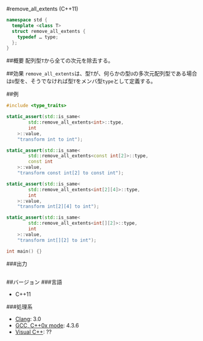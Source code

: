 #remove_all_extents (C++11)
```cpp
namespace std {
  template <class T>
  struct remove_all_extents {
    typedef … type;
  };
}
```

##概要
配列型`T`から全ての次元を除去する。


##効果
`remove_all_extents`は、型`T`が、何らかの型`U`の多次元配列型である場合は`U`型を、そうでなければ型`T`をメンバ型`type`として定義する。


##例
```cpp
#include <type_traits>

static_assert(std::is_same<
        std::remove_all_extents<int>::type,
        int
    >::value,
    "transform int to int");

static_assert(std::is_same<
        std::remove_all_extents<const int[2]>::type,
        const int
    >::value,
    "transform const int[2] to const int");

static_assert(std::is_same<
        std::remove_all_extents<int[2][4]>::type,
        int
    >::value,
    "transform int[2][4] to int");

static_assert(std::is_same<
        std::remove_all_extents<int[][2]>::type,
        int
    >::value,
    "transform int[][2] to int");

int main() {}
```

###出力
```
```

##バージョン
###言語
- C++11

###処理系
- [Clang](/implementation#clang.md): 3.0
- [GCC, C++0x mode](/implementation#gcc.md): 4.3.6
- [Visual C++](/implementation#visual_cpp.md): ??


